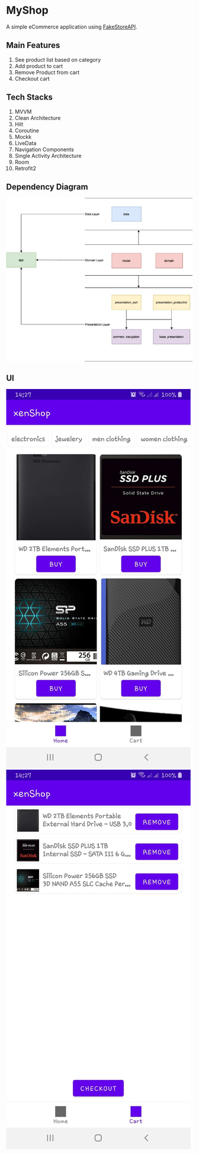 # MyShop
A simple eCommerce application using [FakeStoreAPI](https://fakestoreapi.com).

Main Features
-------------
1. See product list based on category
1. Add product to cart
1. Remove Product from cart
1. Checkout cart

Tech Stacks
-------------
1. MVVM
1. Clean Architecture
1. Hilt
1. Coroutine
1. Mockk
1. LiveData
1. Navigation Components
1. Single Activity Architecture
1. Room
1. Retrofit2

Dependency Diagram
-------------
![Dependency Diagram](https://github.com/serj113/MyShop/blob/main/image/DependencyDiagram.jpg?raw=true)

UI
-------------
![Home](https://github.com/serj113/MyShop/blob/main/image/Home.jpeg?raw=true)
![Cart](https://github.com/serj113/MyShop/blob/main/image/Cart.jpeg?raw=true)
